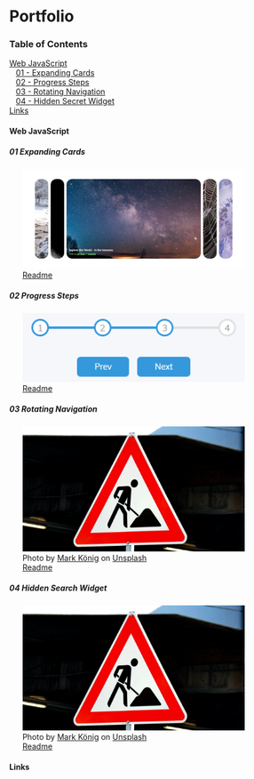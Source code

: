 # Portfolio

### Table of Contents  
[Web JavaScript](#webjs)  
&nbsp;&nbsp;&nbsp;[01 - Expanding Cards](#webjs01)  
&nbsp;&nbsp;&nbsp;[02 - Progress Steps](#webjs02)  
&nbsp;&nbsp;&nbsp;[03 - Rotating Navigation](#webjs03)  
&nbsp;&nbsp;&nbsp;[04 - Hidden Secret Widget](#webjs04)  
[Links](#links)  

<a name="webjs"/>

#### Web JavaScript

<!-- ====================================================================== -->

<a name="webjs01"/>

##### 01 Expanding Cards

&nbsp;&nbsp;&nbsp;&nbsp;&nbsp;&nbsp;<img src="./Web/JS/01_ExpandingCards/project/screencapture-galaxy.png" width="400">\
&nbsp;&nbsp;&nbsp;&nbsp;&nbsp;&nbsp;[Readme](./Web/JS/01_ExpandingCards/README.md)
<!-- ![Image1](./Web/JS/01_ExpandingCards/project/screencapture-galaxy.png) 
     <img src="./Web/JS/01_ExpandingCards/project/screencapture-galaxy.png" width="100" height="100"> -->

<!-- ====================================================================== -->

<a name="webjs02"/>

##### 02 Progress Steps

&nbsp;&nbsp;&nbsp;&nbsp;&nbsp;&nbsp;<img src="./Web/JS/02_ProgressSteps/project/3.png" width="400">\
&nbsp;&nbsp;&nbsp;&nbsp;&nbsp;&nbsp;[Readme](./Web/JS/02_ProgressSteps/README.md)

<!-- ====================================================================== -->

<a name="webjs03"/>

##### 03 Rotating Navigation

&nbsp;&nbsp;&nbsp;&nbsp;&nbsp;&nbsp;<img src="./Web/JS/03_RotatingNavigation/project/mark-konig-Uu5fnOkFAdA-unsplash.jpg" width="400">\
&nbsp;&nbsp;&nbsp;&nbsp;&nbsp;&nbsp;<span>Photo by <a href="https://unsplash.com/@markkoenig?utm_source=unsplash&amp;utm_medium=referral&amp;utm_content=creditCopyText">Mark König</a> on <a href="https://unsplash.com/@markkoenig?utm_source=unsplash&amp;utm_medium=referral&amp;utm_content=creditCopyText">Unsplash</a></span>\
&nbsp;&nbsp;&nbsp;&nbsp;&nbsp;&nbsp;[Readme](./Web/JS/03_RotatingNavigation/README.md)

<!-- ====================================================================== -->

<a name="webjs04"/>

##### 04 Hidden Search Widget

&nbsp;&nbsp;&nbsp;&nbsp;&nbsp;&nbsp;<img src="./Web/JS/04_HiddenSearchWidget/project/mark-konig-Uu5fnOkFAdA-unsplash.jpg" width="400">\
&nbsp;&nbsp;&nbsp;&nbsp;&nbsp;&nbsp;<span>Photo by <a href="https://unsplash.com/@markkoenig?utm_source=unsplash&amp;utm_medium=referral&amp;utm_content=creditCopyText">Mark König</a> on <a href="https://unsplash.com/@markkoenig?utm_source=unsplash&amp;utm_medium=referral&amp;utm_content=creditCopyText">Unsplash</a></span>\
&nbsp;&nbsp;&nbsp;&nbsp;&nbsp;&nbsp;[Readme](./Web/JS/04_HiddenSearchWidget/README.md)

<!-- ====================================================================== -->

<a name="links"/>

#### Links

